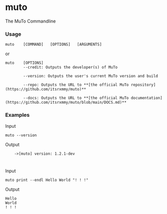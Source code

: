 # **muto**

The MuTo Commandline


### **Usage**

```
muto	[COMMAND]	[OPTIONS]	[ARGUMENTS]
```

or

```
muto	[OPTIONS]
		--credit: Outputs the developer(s) of MuTo

		--version: Outputs the user's current MuTo version and build

		--repo: Outputs the URL to **[the official MuTo repository](https://github.com/itsrxmmy/muto)**

		--docs: Outputs the URL to **[the official MuTo documentation](https://github.com/itsrxmmy/muto/blob/main/DOCS.md)**
```

### **Examples**



Input
```
muto --version
```

Output
```
	->[muto] version: 1.2.1-dev
```

#

Input
```
muto print --endl Hello World "! ! !"
```

Output
```
Hello
World
! ! !
```




